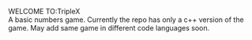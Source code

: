 WELCOME TO:TripleX                                                               
A basic numbers game.
Currently the repo has only a c++ version of the game.
May add same game in different code languages soon.
